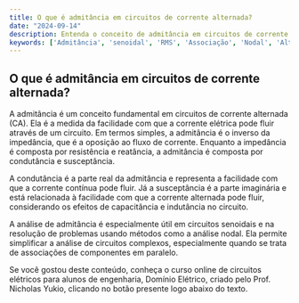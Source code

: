 ```yaml
---
title: O que é admitância em circuitos de corrente alternada?
date: "2024-09-14"
description: Entenda o conceito de admitância em circuitos de corrente alternada e sua importância na análise de circuitos elétricos.
keywords: ['Admitância', 'senoidal', 'RMS', 'Associação', 'Nodal', 'Alternada', 'Básico']
---
```


## O que é admitância em circuitos de corrente alternada?

A admitância é um conceito fundamental em circuitos de corrente alternada (CA). Ela é a medida da facilidade com que a corrente elétrica pode fluir através de um circuito. Em termos simples, a admitância é o inverso da impedância, que é a oposição ao fluxo de corrente. Enquanto a impedância é composta por resistência e reatância, a admitância é composta por condutância e susceptância.

A condutância é a parte real da admitância e representa a facilidade com que a corrente contínua pode fluir. Já a susceptância é a parte imaginária e está relacionada à facilidade com que a corrente alternada pode fluir, considerando os efeitos de capacitância e indutância no circuito.

A análise de admitância é especialmente útil em circuitos senoidais e na resolução de problemas usando métodos como a análise nodal. Ela permite simplificar a análise de circuitos complexos, especialmente quando se trata de associações de componentes em paralelo.

Se você gostou deste conteúdo, conheça o curso online de circuitos elétricos para alunos de engenharia, Domínio Elétrico, criado pelo Prof. Nicholas Yukio, clicando no botão presente logo abaixo do texto.
